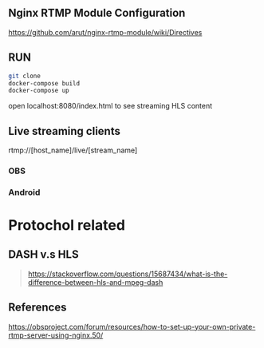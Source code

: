 




## Nginx RTMP Module Configuration
https://github.com/arut/nginx-rtmp-module/wiki/Directives

## RUN
```bash
git clone 
docker-compose build
docker-compose up
```
open localhost:8080/index.html to see streaming HLS content




## Live streaming clients

rtmp://[host_name]/live/[stream_name]

### OBS

### Android




# Protochol related
## DASH v.s HLS

> https://stackoverflow.com/questions/15687434/what-is-the-difference-between-hls-and-mpeg-dash


## References

https://obsproject.com/forum/resources/how-to-set-up-your-own-private-rtmp-server-using-nginx.50/
